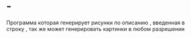 # -
Программа которая генерирует рисунки по описанию , введенная в строку , так же может генерировать картинки в любом разрешении 
